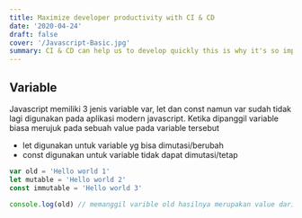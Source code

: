 ```yaml
---
title: Maximize developer productivity with CI & CD
date: '2020-04-24'
draft: false
cover: '/Javascript-Basic.jpg'
summary: CI & CD can help us to develop quickly this is why it's so important
---
```


## Variable

Javascript memiliki 3 jenis variable var, let dan const namun var sudah tidak lagi digunakan pada aplikasi modern javascript. Ketika dipanggil variable biasa merujuk pada sebuah value pada variable tersebut

- let digunakan untuk variable yg bisa dimutasi/berubah
- const digunakan untuk variable tidak dapat dimutasi/tetap

```javascript
var old = 'Hello world 1'
let mutable = 'Hello world 2'
const immutable = 'Hello world 3'

console.log(old) // memanggil varible old hasilnya merupakan value dari variable tersebut `Hello world 1`
```
